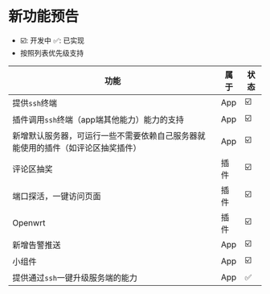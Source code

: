 # 新功能预告

- ☑️: 开发中  ✅: 已实现
- 按照列表优先级支持


| 功能                                      | 属于  |状态|
|-----------------------------------------|-----|-|
| 提供`ssh`终端                               | App |☑️|
| 插件调用`ssh`终端（app端其他能力）能力的支持              | App |☑️|
| 新增默认服务器，可运行一些不需要依赖自己服务器就能使用的插件（如评论区抽奖插件） | App |☑️|
| 评论区抽奖                                   | 插件  |☑️|
| 端口探活，一键访问页面                             | 插件 |☑️|
| Openwrt                                 | 插件 |☑️|
| 新增告警推送                                  | App |☑️|
| 小组件                                     | App |☑️|
| 提供通过`ssh`一键升级服务端的能力                     | App |✅|






